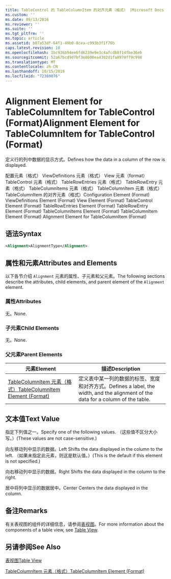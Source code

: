 ```yaml
---
title: TableControl 的 TableColumnItem 的对齐元素（格式） |Microsoft Docs
ms.custom: ''
ms.date: 09/13/2016
ms.reviewer: ''
ms.suite: ''
ms.tgt_pltfrm: ''
ms.topic: article
ms.assetid: b07a53df-64f1-49b0-8cea-c993b3f1f76b
caps.latest.revision: 10
ms.openlocfilehash: 1bc936b94ee6fd6239e9e3c4afcdb8f14fbe36eb
ms.sourcegitcommit: 52a67bcd9d7bf3e8600ea4302d1fa8970ff9c998
ms.translationtype: MT
ms.contentlocale: zh-CN
ms.lasthandoff: 10/15/2019
ms.locfileid: "72369076"
---
```

# <a name="alignment-element-for-tablecolumnitem-for-tablecontrol-format"></a><span data-ttu-id="4c1e3-102">Alignment Element for TableColumnItem for TableControl (Format)</span><span class="sxs-lookup"><span data-stu-id="4c1e3-102">Alignment Element for TableColumnItem for TableControl (Format)</span></span>

<span data-ttu-id="4c1e3-103">定义行的列中数据的显示方式。</span><span class="sxs-lookup"><span data-stu-id="4c1e3-103">Defines how the data in a column of the row is displayed.</span></span>

<span data-ttu-id="4c1e3-104">配置元素（格式） ViewDefinitions 元素（格式） View 元素（format） TableControl 元素（格式） TableRowEntries 元素（格式） TableRowEntry 元素（格式） TableColumnItems 元素（格式） TableColumnItem 元素（格式）TableColumnItem 的对齐元素（格式）</span><span class="sxs-lookup"><span data-stu-id="4c1e3-104">Configuration Element (Format) ViewDefinitions Element (Format) View Element (Format) TableControl Element (Format) TableRowEntries Element (Format) TableRowEntry Element (Format) TableColumnItems Element (Format) TableColumnItem Element (Format) Alignment Element for TableColumnItem (Format)</span></span>

## <a name="syntax"></a><span data-ttu-id="4c1e3-105">语法</span><span class="sxs-lookup"><span data-stu-id="4c1e3-105">Syntax</span></span>

```xml
<Alignment>AlignmentType</Alignment>
```

## <a name="attributes-and-elements"></a><span data-ttu-id="4c1e3-106">属性和元素</span><span class="sxs-lookup"><span data-stu-id="4c1e3-106">Attributes and Elements</span></span>

<span data-ttu-id="4c1e3-107">以下各节介绍 `Alignment` 元素的属性、子元素和父元素。</span><span class="sxs-lookup"><span data-stu-id="4c1e3-107">The following sections describe the attributes, child elements, and parent element of the `Alignment` element.</span></span>

### <a name="attributes"></a><span data-ttu-id="4c1e3-108">属性</span><span class="sxs-lookup"><span data-stu-id="4c1e3-108">Attributes</span></span>

<span data-ttu-id="4c1e3-109">无。</span><span class="sxs-lookup"><span data-stu-id="4c1e3-109">None.</span></span>

### <a name="child-elements"></a><span data-ttu-id="4c1e3-110">子元素</span><span class="sxs-lookup"><span data-stu-id="4c1e3-110">Child Elements</span></span>

<span data-ttu-id="4c1e3-111">无。</span><span class="sxs-lookup"><span data-stu-id="4c1e3-111">None.</span></span>

### <a name="parent-elements"></a><span data-ttu-id="4c1e3-112">父元素</span><span class="sxs-lookup"><span data-stu-id="4c1e3-112">Parent Elements</span></span>

|<span data-ttu-id="4c1e3-113">元素</span><span class="sxs-lookup"><span data-stu-id="4c1e3-113">Element</span></span>|<span data-ttu-id="4c1e3-114">描述</span><span class="sxs-lookup"><span data-stu-id="4c1e3-114">Description</span></span>|
|-------------|-----------------|
|[<span data-ttu-id="4c1e3-115">TableColumnItem 元素（格式）</span><span class="sxs-lookup"><span data-stu-id="4c1e3-115">TableColumnItem Element (Format)</span></span>](./tablecolumnitem-element-for-tablecolumnitems-for-tablecontrol-format.md)|<span data-ttu-id="4c1e3-116">定义表中某一列的数据的标签、宽度和对齐方式。</span><span class="sxs-lookup"><span data-stu-id="4c1e3-116">Defines a label, the width, and the alignment of the data for a column of the table.</span></span>|

## <a name="text-value"></a><span data-ttu-id="4c1e3-117">文本值</span><span class="sxs-lookup"><span data-stu-id="4c1e3-117">Text Value</span></span>

<span data-ttu-id="4c1e3-118">指定下列值之一。</span><span class="sxs-lookup"><span data-stu-id="4c1e3-118">Specify one of the following values.</span></span> <span data-ttu-id="4c1e3-119">（这些值不区分大小写。）</span><span class="sxs-lookup"><span data-stu-id="4c1e3-119">(These values are not case-sensitive.)</span></span>

<span data-ttu-id="4c1e3-120">向左移动列中显示的数据。</span><span class="sxs-lookup"><span data-stu-id="4c1e3-120">Left Shifts the data displayed in the column to the left.</span></span> <span data-ttu-id="4c1e3-121">（如果未指定此元素，则这是默认值。）</span><span class="sxs-lookup"><span data-stu-id="4c1e3-121">(This is the default if this element is not specified.)</span></span>

<span data-ttu-id="4c1e3-122">向右移动列中显示的数据。</span><span class="sxs-lookup"><span data-stu-id="4c1e3-122">Right Shifts the data displayed in the column to the right.</span></span>

<span data-ttu-id="4c1e3-123">居中将列中显示的数据居中。</span><span class="sxs-lookup"><span data-stu-id="4c1e3-123">Center Centers the data displayed in the column.</span></span>

## <a name="remarks"></a><span data-ttu-id="4c1e3-124">备注</span><span class="sxs-lookup"><span data-stu-id="4c1e3-124">Remarks</span></span>

<span data-ttu-id="4c1e3-125">有关表视图的组件的详细信息，请参阅[表视图](./creating-a-table-view.md)。</span><span class="sxs-lookup"><span data-stu-id="4c1e3-125">For more information about the components of a table view, see [Table View](./creating-a-table-view.md).</span></span>

## <a name="see-also"></a><span data-ttu-id="4c1e3-126">另请参阅</span><span class="sxs-lookup"><span data-stu-id="4c1e3-126">See Also</span></span>

[<span data-ttu-id="4c1e3-127">表视图</span><span class="sxs-lookup"><span data-stu-id="4c1e3-127">Table View</span></span>](./creating-a-table-view.md)

[<span data-ttu-id="4c1e3-128">TableColumnItem 元素（格式）</span><span class="sxs-lookup"><span data-stu-id="4c1e3-128">TableColumnItem Element (Format)</span></span>](./tablecolumnitem-element-for-tablecolumnitems-for-tablecontrol-format.md)
